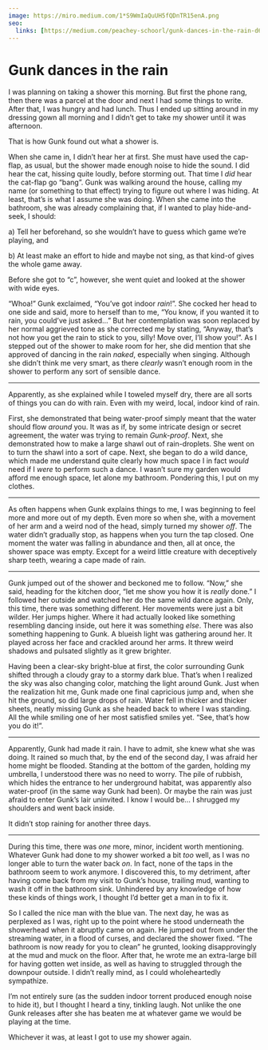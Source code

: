 ```yaml
---
image: https://miro.medium.com/1*S9WmIaQuUH5fQDnTR15enA.png
seo:
  links: [https://medium.com/peachey-schoorl/gunk-dances-in-the-rain-d621bb5762e4]
---
```


# Gunk dances in the rain

I was planning on taking a shower this morning. But first the phone rang, then there was a parcel at the door and next I had some things to write. After that, I was hungry and had lunch. Thus I ended up sitting around in my dressing gown all morning and I didn’t get to take my shower until it was afternoon.

That is how Gunk found out what a shower is.

When she came in, I didn’t hear her at first. She must have used the cap-flap, as usual, but the shower made enough noise to hide the sound. I did hear the cat, hissing quite loudly, before storming out. That time I _did_ hear the cat-flap go “bang”. Gunk was walking around the house, calling my name (or something to that effect) trying to figure out where I was hiding. At least, that’s is what I assume she was doing. When she came into the bathroom, she was already complaining that, if I wanted to play hide-and-seek, I should:

a) Tell her beforehand, so she wouldn’t have to guess which game we’re playing, and

b) At least make an effort to hide and maybe not sing, as that kind-of gives the whole game away.

Before she got to “c”, however, she went quiet and looked at the shower with wide eyes. 

“Whoa!” Gunk exclaimed, “You’ve got indoor _rain_!”. She cocked her head to one side and said, more to herself than to me, “You know, if you wanted it to rain, you could’ve just asked…” But her contemplation was soon replaced by her normal aggrieved tone as she corrected me by stating, “Anyway, that’s not how you get the rain to stick to you, silly! Move over, I’ll show you!”. As I stepped out of the shower to make room for her, she did mention that she approved of dancing in the rain _naked_, especially when singing. Although she didn’t think me very smart, as there _clearly_ wasn’t enough room in the shower to perform any sort of sensible dance.

- - -

Apparently, as she explained while I toweled myself dry, there are all sorts of things you can do with rain. Even with my weird, local, indoor kind of rain.

First, she demonstrated that being water-proof simply meant that the water should flow _around_ you. It was as if, by some intricate design or secret agreement, the water was trying to remain _Gunk-proof_. Next, she demonstrated how to make a large shawl out of rain-droplets. She went on to turn the shawl into a sort of cape. Next, she began to do a wild dance, which made me understand quite clearly how much space I in fact _would_ need if I _were_ to perform such a dance. I wasn’t sure my garden would afford me enough space, let alone my bathroom. Pondering this, I put on my clothes.

- - -

As often happens when Gunk explains things to me, I was beginning to feel more and more out of my depth. Even more so when she, with a movement of her arm and a weird nod of the head, simply turned my shower _off_. The water didn’t gradually stop, as happens when you turn the tap closed. One moment the water was falling in abundance and then, all at once, the shower space was empty. Except for a weird little creature with deceptively sharp teeth, wearing a cape made of rain.

- - -

Gunk jumped out of the shower and beckoned me to follow. “Now,” she said, heading for the kitchen door, “let me show you how it is _really_ done.” I followed her outside and watched her do the same wild dance again. Only, this time, there was something different. Her movements were just a bit wilder. Her jumps higher. Where it had actually looked like something resembling dancing inside, out here it was something _else_. There was also something happening to Gunk. A blueish light was gathering around her. It played across her face and crackled around her arms. It threw weird shadows and pulsated slightly as it grew brighter.

Having been a clear-sky bright-blue at first, the color surrounding Gunk shifted through a cloudy gray to a stormy dark blue. That’s when I realized the sky was also changing color, matching the light around Gunk. Just when the realization hit me, Gunk made one final capricious jump and, when she hit the ground, so did large drops of rain. Water fell in thicker and thicker sheets, neatly missing Gunk as she headed back to where I was standing. All the while smiling one of her most satisfied smiles yet. “See, that’s how you do it!”.

- - -

Apparently, Gunk had made it rain. I have to admit, she knew what she was doing. It rained so much that, by the end of the second day, I was afraid her home might be flooded. Standing at the bottom of the garden, holding my umbrella, I understood there was no need to worry. The pile of rubbish, which hides the entrance to her underground habitat, was apparently also water-proof (in the same way Gunk had been). Or maybe the rain was just afraid to enter Gunk’s lair uninvited. I know I would be… I shrugged my shoulders and went back inside.

It didn’t stop raining for another three days.

- - -

During this time, there was _one_ more, minor, incident worth mentioning. Whatever Gunk had done to my shower worked a bit _too_ well, as I was no longer able to turn the water back _on_. In fact, none of the taps in the bathroom seem to work anymore. I discovered this, to my detriment, after having come back from my visit to Gunk’s house, trailing mud, wanting to wash it off in the bathroom sink. Unhindered by any knowledge of how these kinds of things work, I thought I’d better get a man in to fix it.

So I called the nice man with the blue van. The next day, he was as perplexed as I was, right up to the point where he stood underneath the showerhead when it abruptly came on again. He jumped out from under the streaming water, in a flood of curses, and declared the shower fixed. “The bathroom is now ready for you to clean” he grunted, looking disapprovingly at the mud and muck on the floor. After that, he wrote me an extra-large bill for having gotten wet inside, as well as having to struggled through the downpour outside. I didn’t really mind, as I could wholeheartedly sympathize.

I’m not entirely sure (as the sudden indoor torrent produced enough noise to hide it), but I thought I heard a tiny, tinkling laugh. Not unlike the one Gunk releases after she has beaten me at whatever game we would be playing at the time.

Whichever it was, at least I got to use my shower again.
